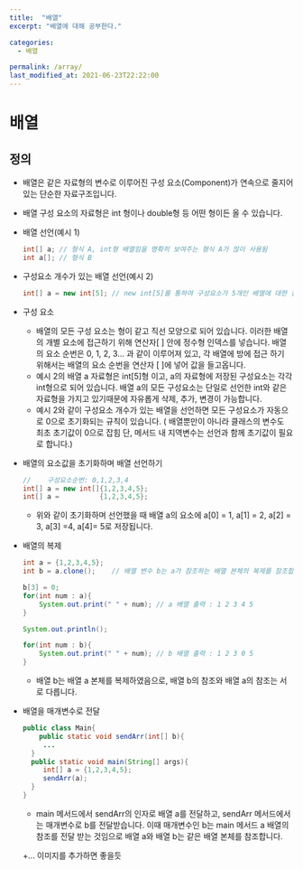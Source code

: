 ```yaml
---
title:  "배열"
excerpt: "배열에 대해 공부한다."

categories:
  - 배열

permalink: /array/
last_modified_at: 2021-06-23T22:22:00
---
```

# 배열

## 정의

- 배열은 같은 자료형의 변수로 이루어진 구성 요소(Component)가 연속으로 줄지어 있는 단순한 자료구조입니다.
- 배열 구성 요소의 자료형은 int 형이나 double형 등 어떤 형이든 올 수 있습니다.

- 배열 선언(예시 1)

    ```java
    int[] a; // 형식 A, int형 배열임을 명확히 보여주는 형식 A가 많이 사용됨
    int a[]; // 형식 B
    ```

- 구성요소 개수가 있는 배열 선언(예시 2)

    ```java
    int[] a = new int[5]; // new int[5]를 통하여 구성요소가 5개인 배열에 대한 참조를 a에 넣음
    ```

- 구성 요소
    - 배열의 모든 구성 요소는 형이 같고 직선 모양으로 되어 있습니다. 이러한 배열의 개별 요소에 접근하기 위해 연산자[ ] 안에 정수형 인덱스를 넣습니다. 배열의 요소 순번은 0, 1, 2, 3... 과 같이 이루어져 있고, 각 배열에 방에 접근 하기 위해서는 배열의 요소 순번을 연산자 [ ]에 넣어 값을 들고옵니다.
    - 예시 2의 배열 a 자료형은 int[5]형 이고, a의 자료형에 저장된 구성요소는 각각 int형으로 되어 있습니다. 배열 a의 모든 구성요소는 단일로 선언한 int와 같은 자료형을 가지고 있기때문에 자유롭게 삭제, 추가, 변경이 가능합니다.
    - 예시 2와 같이 구성요소 개수가 있는 배열을 선언하면 모든 구성요소가 자동으로 0으로 초기화되는 규칙이 있습니다. ( 배열뿐만이 아니라 클래스의 변수도 최초 초기값이 0으로 잡힘 단, 메서드 내 지역변수는 선언과 함께 초기값이 필요로 합니다.)

- 배열의 요소값을 초기화하며 배열 선언하기

    ```java
    //    구성요소순번: 0,1,2,3,4 
    int[] a = new int[]{1,2,3,4,5}; 
    int[] a =          {1,2,3,4,5};
    ```

    - 위와 같이 초기화하며 선언했을 때 배열 a의 요소에 a[0] = 1, a[1] = 2, a[2] = 3, a[3] =4, a[4]= 5로 저장됩니다.

- 배열의 복제

    ```java
    int a = {1,2,3,4,5};
    int b = a.clone();    // 배열 변수 b는 a가 참조하는 배열 본체의 복제를 참조합니다.

    b[3] = 0;
    for(int num : a){
    	System.out.print(" " + num); // a 배열 출력 : 1 2 3 4 5
    }

    System.out.println();

    for(int num : b){
    	System.out.print(" " + num); // b 배열 출력 : 1 2 3 0 5
    }
    ```

    - 배열 b는 배열 a 본체를 복제하였음으로, 배열 b의 참조와 배열 a의 참조는 서로 다릅니다.

- 배열을 매개변수로 전달

    ```java
    public class Main{
    	public static void sendArr(int[] b){     
         ... 
      }
      public static void main(String[] args){
         int[] a = {1,2,3,4,5};
         sendArr(a);
      }
    }
    ```

    - main 메서드에서 sendArr의 인자로 배열 a를 전달하고, sendArr 메서드에서는 매개변수로 b를 전달받습니다. 이때 매개변수인 b는 main 메서드 a 배열의 참조를 전달 받는 것임으로 배열 a와 배열 b는 같은 배열 본체를 참조합니다.

    +... 이미지를 추가하면 좋을듯